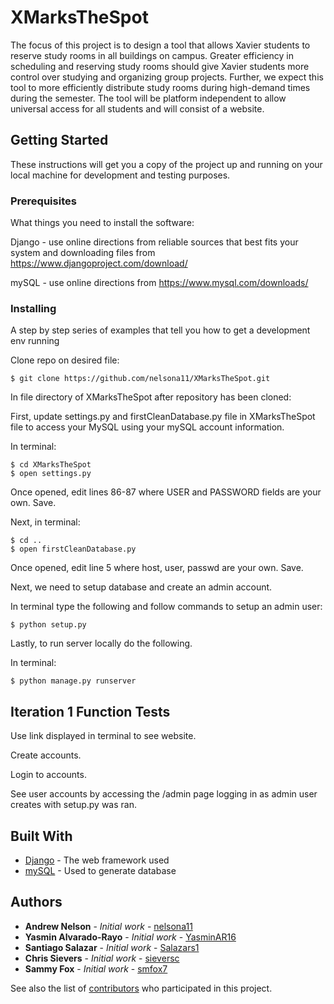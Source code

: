 # XMarksTheSpot

The focus of this project is to design a tool that allows Xavier students to reserve study rooms in all buildings on campus.
Greater efficiency in scheduling and reserving study rooms should give Xavier students more control over studying and
organizing group projects. Further, we expect this tool to more efficiently distribute study rooms during high-demand
times during the semester. The tool will be platform independent to allow universal access for all students and will
consist of a website.


## Getting Started

These instructions will get you a copy of the project up and running on your local machine for development and testing purposes.

### Prerequisites

What things you need to install the software:

Django - use online directions from reliable sources that best fits your system and downloading files from
https://www.djangoproject.com/download/

mySQL - use online directions from https://www.mysql.com/downloads/

### Installing

A step by step series of examples that tell you how to get a development env running

Clone repo on desired file:
```
$ git clone https://github.com/nelsona11/XMarksTheSpot.git
```

In file directory of XMarksTheSpot after repository has been cloned:

  First, update settings.py and firstCleanDatabase.py file in XMarksTheSpot file to access your MySQL using your mySQL account information.

  In terminal:
```
$ cd XMarksTheSpot
$ open settings.py
```
  Once opened, edit lines 86-87 where USER and PASSWORD fields are your own.
  Save.

  Next, in terminal:
```
$ cd ..
$ open firstCleanDatabase.py
```
  Once opened, edit line 5 where host, user, passwd are your own.
  Save.

Next, we need to setup database and create an admin account.

  In terminal type the following and follow commands to setup
  an admin user:
```
$ python setup.py
```

Lastly, to run server locally do the following.

  In terminal:
```
$ python manage.py runserver
```

## Iteration 1 Function Tests

Use link displayed in terminal to see website.


Create accounts.


Login to accounts.


See user accounts by accessing the /admin page logging in as admin user creates with setup.py was ran.


## Built With

* [Django](https://www.djangoproject.com) - The web framework used
* [mySQL](https://www.mysql.com) - Used to generate database

## Authors

* **Andrew Nelson** - *Initial work* - [nelsona11](https://github.com/nelsona11)
* **Yasmin Alvarado-Rayo** - *Initial work* - [YasminAR16](https://github.com/YasminAR16)
* **Santiago Salazar** - *Initial work* - [Salazars1](https://github.com/Salazars1)
* **Chris Sievers** - *Initial work* - [sieversc](https://github.com/sieversc)
* **Sammy Fox** - *Initial work* - [smfox7](https://github.com/smfox7)

See also the list of [contributors](https://github.com/nelsona11/XMarksTheSpot/contributors) who participated in this project.
